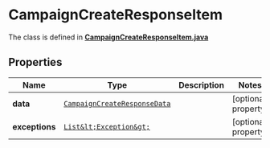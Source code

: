 

# CampaignCreateResponseItem

The class is defined in **[CampaignCreateResponseItem.java](../../src/main/java/org/openapitools/model/CampaignCreateResponseItem.java)**

## Properties

Name | Type | Description | Notes
------------ | ------------- | ------------- | -------------
**data** | [`CampaignCreateResponseData`](CampaignCreateResponseData.md) |  |  [optional property]
**exceptions** | [`List&lt;Exception&gt;`](Exception.md) |  |  [optional property]





